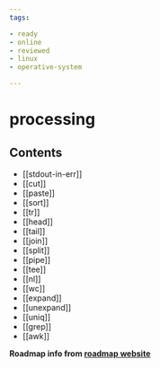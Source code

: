 ```yaml
---
tags:

- ready
- online
- reviewed
- linux
- operative-system

---
```


# processing

## Contents

- [[stdout-in-err]]
- [[cut]]
- [[paste]]
- [[sort]]
- [[tr]]
- [[head]]
- [[tail]]
- [[join]]
- [[split]]
- [[pipe]]
- [[tee]]
- [[nl]]
- [[wc]]
- [[expand]]
- [[unexpand]]
- [[uniq]]
- [[grep]]
- [[awk]]

__Roadmap info from [roadmap website](https://roadmap.sh/linux/processing)__

